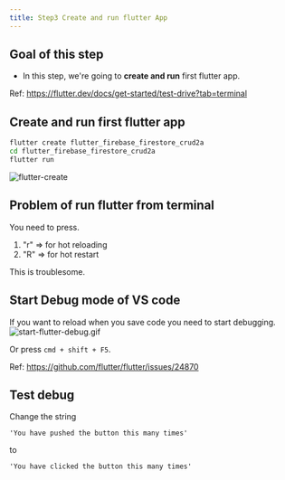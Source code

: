 ```yaml
---
title: Step3 Create and run flutter App
---
```


## Goal of this step

- In this step, we're going to **create and run** first flutter app.

Ref: https://flutter.dev/docs/get-started/test-drive?tab=terminal

## Create and run first flutter app

```bash title="terminal"
flutter create flutter_firebase_firestore_crud2a
cd flutter_firebase_firestore_crud2a
flutter run
```
![flutter-create](https://flutter.dev/assets/get-started/ios/starter-app-5e284e57b8dce587ea1dfdac7da616e6ec9dc263a409a9a8f99cf836340f47b8.png)

## Problem of run flutter from terminal
You need to press.

1. "r" => for hot reloading
2. "R" => for hot restart

This is troublesome.

## Start Debug mode of VS code
If you want to reload when you save code you need to start debugging.
![start-flutter-debug.gif](https://storage.googleapis.com/coderhackers-assets/flutter_firebase_firestore_crud2a/start-flutter-debug.gif)

Or press `cmd + shift + F5`.

Ref: https://github.com/flutter/flutter/issues/24870

## Test debug
Change the string
```
'You have pushed the button this many times'
```
to

```
'You have clicked the button this many times'
```
<!--stackedit_data:
eyJoaXN0b3J5IjpbLTE4NDk0MzAxNDldfQ==
-->